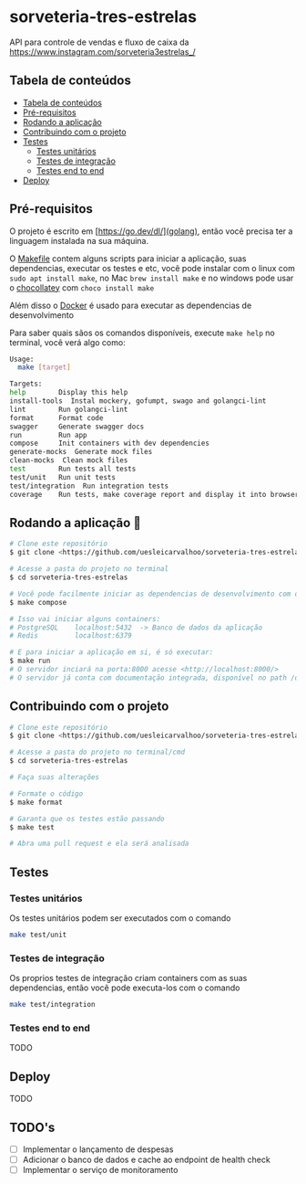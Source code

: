 # sorveteria-tres-estrelas

API para controle de vendas e fluxo de caixa da <https://www.instagram.com/sorveteria3estrelas_/>

## Tabela de conteúdos

- [Tabela de conteúdos](#tabela-de-conteúdos)
- [Pré-requisitos](#pré-requisitos)
- [Rodando a aplicação](#rodando-a-aplicação-🎲)
- [Contribuindo com o projeto](#contribuindo-com-o-projeto)
- [Testes](#testes)
  - [Testes unitários](#testes-unitários)
  - [Testes de integração](#testes-de-integração)
  - [Testes end to end](#testes-end-to-end)
- [Deploy](#deploy)

## Pré-requisitos

O projeto é escrito em [https://go.dev/dl/](golang), então você precisa ter a linguagem instalada na sua máquina.

O [Makefile](https://www.gnu.org/software/make/) contem alguns scripts para iniciar a aplicação, suas dependencias, executar os testes e etc, você pode instalar com o linux com `sudo apt install make`, no Mac `brew install make` e no windows pode usar o [chocollatey](https://chocolatey.org/) com `choco install make`

Além disso o [Docker](https://www.docker.com/) é usado para executar as dependencias de desenvolvimento

Para saber quais sãos os comandos disponíveis, execute `make help` no terminal, você verá algo como:

```bash
Usage:
  make [target]

Targets:
help        Display this help
install-tools  Instal mockery, gofumpt, swago and golangci-lint
lint        Run golangci-lint
format      Format code
swagger     Generate swagger docs
run         Run app
compose     Init containers with dev dependencies
generate-mocks  Generate mock files
clean-mocks  Clean mock files
test        Run tests all tests
test/unit   Run unit tests
test/integration  Run integration tests
coverage    Run tests, make coverage report and display it into browser
```

## Rodando a aplicação 🎲

```bash
# Clone este repositório
$ git clone <https://github.com/uesleicarvalhoo/sorveteria-tres-estrelas>

# Acesse a pasta do projeto no terminal
$ cd sorveteria-tres-estrelas

# Você pode facilmente iniciar as dependencias de desenvolvimento com o comando
$ make compose

# Isso vai iniciar alguns containers:
# PostgreSQL    localhost:5432  -> Banco de dados da aplicação
# Redis         localhost:6379

# E para iniciar a aplicação em si, é só executar:
$ make run
# O servidor inciará na porta:8000 acesse <http://localhost:8000/>
# O servidor já conta com documentação integrada, disponível no path /docs/swagger/index.html
```

## Contribuindo com o projeto

```bash
# Clone este repositório
$ git clone <https://github.com/uesleicarvalhoo/sorveteria-tres-estrelas>

# Acesse a pasta do projeto no terminal/cmd
$ cd sorveteria-tres-estrelas

# Faça suas alterações

# Formate o código
$ make format

# Garanta que os testes estão passando
$ make test

# Abra uma pull request e ela será analisada
```

## Testes

### Testes unitários

Os testes unitários podem ser executados com o comando

```bash
make test/unit
```

### Testes de integração

Os proprios testes de integração criam containers com as suas dependencias, então você pode executa-los com o comando

```bash
make test/integration
```

### Testes end to end

TODO

## Deploy

TODO

## TODO's

- [ ] Implementar o lançamento de despesas
- [ ] Adicionar o banco de dados e cache ao endpoint de health check
- [ ] Implementar o serviço de monitoramento

